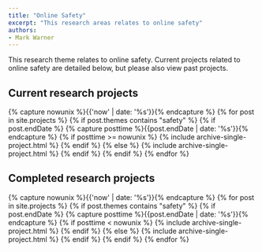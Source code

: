```yaml
---
title: "Online Safety"
excerpt: "This research areas relates to online safety"
authors:
- Mark Warner
---
```


This research theme relates to online safety. Current projects related to online safety are detailed below, but please also view past projects. 

## Current research projects

{% capture nowunix %}{{'now' | date: '%s'}}{% endcapture %}
{% for post in site.projects %}
    {% if post.themes contains "safety" %}
        {% if post.endDate %}
         {% capture posttime %}{{post.endDate | date: '%s'}}{% endcapture %}
            {% if posttime >= nowunix %}
                {% include archive-single-project.html %}
            {% endif %}
     {% else %}
         {% include archive-single-project.html %}
        {% endif %}
    {% endif %}
{% endfor %}

## Completed research projects

{% capture nowunix %}{{'now' | date: '%s'}}{% endcapture %}
{% for post in site.projects %}
    {% if post.themes contains "safety" %}
        {% if post.endDate %}
            {% capture posttime %}{{post.endDate | date: '%s'}}{% endcapture %}
            {% if posttime < nowunix %}
                {% include archive-single-project.html %}
            {% endif %}
        {% else %}
            {% include archive-single-project.html %}
        {% endif %}
    {% endif %}
{% endfor %}